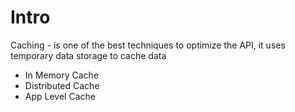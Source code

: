 # Intro

Caching - is one of the best techniques to optimize the API, it uses temporary data storage to cache data





* In Memory Cache
* Distributed Cache
* App Level Cache



